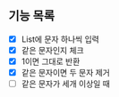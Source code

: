 ## 기능 목록
- [X] List에 문자 하나씩 입력
- [X] 같은 문자인지 체크
- [X] 1이면 그대로 반환
- [X] 같은 문자이면 두 문자 제거
- [ ] 같은 문자가 세개 이상일 때
